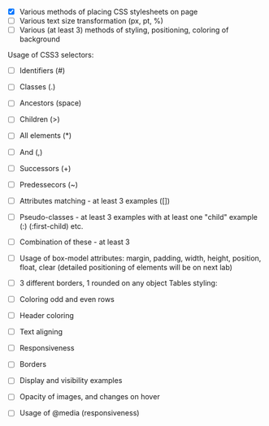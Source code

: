 - [x] Various methods of placing CSS stylesheets on page
- [ ] Various text size transformation (px, pt, %)
- [ ] Various (at least 3) methods of styling, positioning, coloring of background

Usage of CSS3 selectors:

- [ ] Identifiers (#)
- [ ] Classes (.)
- [ ] Ancestors (space)
- [ ] Children (>)
- [ ] All elements (\*)
- [ ] And (,)
- [ ] Successors (+)
- [ ] Predessecors (~)
- [ ] Attributes matching - at least 3 examples ([])
- [ ] Pseudo-classes - at least 3 examples with at least one "child" example (:) (:first-child) etc.
- [ ] Combination of these - at least 3

- [ ] Usage of box-model attributes: margin, padding, width, height, position, float, clear (detailed positioning of elements will be on next lab)
- [ ] 3 different borders, 1 rounded on any object
Tables styling:

- [ ]  Coloring odd and even rows
- [ ]    Header coloring
- [ ]    Text aligning
- [ ]    Responsiveness
- [ ]    Borders

- [ ] Display and visibility examples
- [ ] Opacity of images, and changes on hover
- [ ] Usage of @media (responsiveness)

